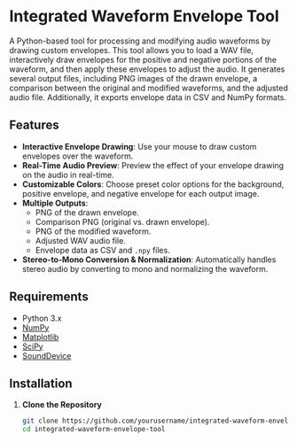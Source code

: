 # Integrated Waveform Envelope Tool

A Python-based tool for processing and modifying audio waveforms by drawing custom envelopes. This tool allows you to load a WAV file, interactively draw envelopes for the positive and negative portions of the waveform, and then apply these envelopes to adjust the audio. It generates several output files, including PNG images of the drawn envelope, a comparison between the original and modified waveforms, and the adjusted audio file. Additionally, it exports envelope data in CSV and NumPy formats.

## Features

- **Interactive Envelope Drawing**: Use your mouse to draw custom envelopes over the waveform.
- **Real-Time Audio Preview**: Preview the effect of your envelope drawing on the audio in real-time.
- **Customizable Colors**: Choose preset color options for the background, positive envelope, and negative envelope for each output image.
- **Multiple Outputs**:
  - PNG of the drawn envelope.
  - Comparison PNG (original vs. drawn envelope).
  - PNG of the modified waveform.
  - Adjusted WAV audio file.
  - Envelope data as CSV and `.npy` files.
- **Stereo-to-Mono Conversion & Normalization**: Automatically handles stereo audio by converting to mono and normalizing the waveform.

## Requirements

- Python 3.x
- [NumPy](https://numpy.org/)
- [Matplotlib](https://matplotlib.org/)
- [SciPy](https://www.scipy.org/)
- [SoundDevice](https://python-sounddevice.readthedocs.io/)

## Installation

1. **Clone the Repository**

   ```bash
   git clone https://github.com/yourusername/integrated-waveform-envelope-tool.git
   cd integrated-waveform-envelope-tool

